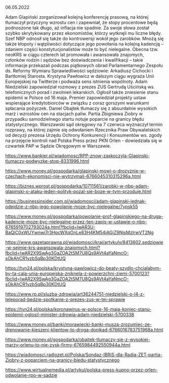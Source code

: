 06.05.2022

Adam Glapiński zorganizował kolejną konferencję prasową, na której tłumaczył przyczyny wzrostu cen i zapewniał, że stopy procentowe będą podnoszone tak długo, aż inflacja nie spadnie. Za swoje słowa został szybko skrytykowany przez ekonomistów, którzy wytknęli mu liczne błędy. Szef NBP odnosił się także do kontrowersji wokół jego zarobków. Mnożą się także kłopoty i wątpliwości dotyczące jego powołania na kolejną kadencję – zdaniem części konstytucjonalistów może to być nielegalne. Obecna tzw. neoKRS w ciągu czterech lat promowała i awansowała znajomych, członków rodzin i sędziów bez doświadczenia i kwalifikacji – takie informacje przekazali podczas piątkowych obrad Parlamentarnego Zespołu ds. Reformy Wymiaru Sprawiedliwości sędziowie: Arkadiusz Cichocki i Bartłomiej Starosta. Krystyna Pawłowicz w dalszym ciągu wygraża Unii Europejskiej na Twitterze i podważa sens istnienia wspólnoty. Adam Niedzielski zapowiedział rozmowy z prezes ZUS Gertrudą Uścińską ws. telefonicznych porad i zwolnień lekarskich. Ogłosił także zniesienie stanu epidemii w Polsce od 16 maja. Premier zapowiedział projekty ustaw wspierające kredytobiorców w związku z coraz gorszymi warunkami spłacania pożyczek. Daniel Obajtek tłumaczy się z absurdalnie wysokich marż i wzrostów cen na stacjach paliw. Partia Zbigniewa Ziobry w przypadku samodzielnego startu notuje poparcie na granicy błędu statystycznego. Warszawski sąd okręgowy na 7 czerwca wyznaczył termin rozprawy, na której zajmie się odwołaniem Rzecznika Praw Obywatelskich od decyzji prezesa Urzędu Ochrony Konkurencji i Konsumentów ws. zgody na przejęcie kontroli nad Polska Press przez PKN Orlen - dowiedziała się w czwartek PAP w Sądzie Okręgowym w Warszawie.

https://www.bankier.pl/wiadomosc/RPP-znow-zaskoczyla-Glapinski-tlumaczy-podwyzke-stop-8331996.html

https://www.money.pl/gospodarka/glapinski-mowi-o-drozyznie-w-czechach-ekonomisci-nie-wytrzymali-6766045310315296a.html

https://biznes.wprost.pl/gospodarka/10711561/zarobki-w-nbp-adam-glapinski-o-ataku-jeden-polityk-pozal-sie-boze-w-tym-przoduje.html

https://businessinsider.com.pl/wiadomosci/adam-glapinski-jednak-odejdzie-z-nbp-jego-powolanie-moze-byc-nielegalne/7ypsk55

https://www.money.pl/gospodarka/powolanie-prof-glapinskiego-na-druga-kadencje-moze-byc-nielegalne-przez-ten-zapis-w-ustawie-o-nbp-6765919702793024a.html?fbclid=IwAR3U-BaQiC0xWUYwnwi7r3HpcWXqOnLe83H4KM54jAGjZ9NjsMzIrwVT2Ng

https://www.gazetaprawna.pl/wiadomosci/kraj/artykuly/8413602,sedziowie-w-sejmie-krs-awansowala-znajomych.html?fbclid=IwAR2X9SwAg3GaZOA2tSM7U8Qs9AVt4aYaNmcO-sOkAhCR1yzbSqBp30KDtUQ

https://tvn24.pl/polska/krystyna-pawlowicz-do-beaty-szydlo-chcialabym-by-ta-cala-unia-europejska-zniknela-z-powierzchni-ziemi-5700123?fbclid=IwAR2X9SwAg3GaZOA2tSM7U8Qs9AVt4aYaNmcO-sOkAhCR1yzbSqBp30KDtUQ

https://www.rp.pl/sluzba-zdrowia/art36244751-niedzielski-o-l4-z-teleporad-bedzie-spotkanie-z-prezes-zus-w-tej-sprawie

https://tvn24.pl/polska/koronawirus-w-polsce-16-maja-koniec-stanu-epidemii-oglosil-minister-zdrowia-adam-niedzielski-5700338

https://www.money.pl/banki/morawiecki-banki-musza-zrozumiec-ze-drenowanie-kieszeni-klientow-to-droga-donikad-6766016783751968a.html

https://www.money.pl/gospodarka/obajtek-tlumaczy-sie-z-wysokiej-marzy-orlenu-to-nie-zysk-firmy-6765984492550944a.html

https://wiadomosci.radiozet.pl/Polska/Sondaz-IBRiS-dla-Radia-ZET-partia-Ziobry-z-poparciem-na-granicy-bledu-statystycznego

https://www.wirtualnemedia.pl/artykul/polska-press-kupno-przez-orlen-odwolanie-rpo-w-sadzie